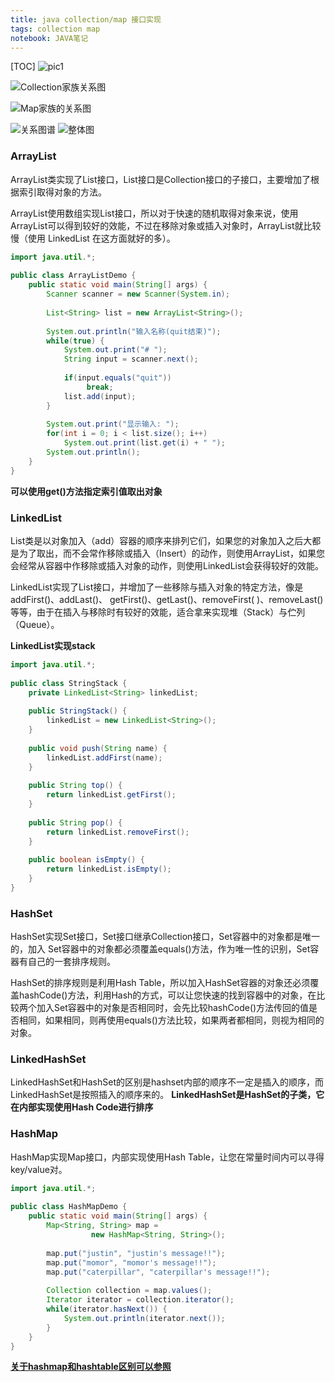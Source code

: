 ```yaml
---
title: java collection/map 接口实现
tags: collection map
notebook: JAVA笔记
---
```


[TOC]
![pic1](http://www.hollischuang.com/wp-content/uploads/2016/03/CollectionVsCollections.jpeg)

![Collection家族关系图](http://www.hollischuang.com/wp-content/uploads/2016/03/java-collection-hierarchy.jpeg)

![Map家族的关系图](http://www.hollischuang.com/wp-content/uploads/2016/03/MapClassHierarchy-600x354.jpg)

![关系图谱](http://www.hollischuang.com/wp-content/uploads/2016/03/collection-summary.png)
![整体图](http://upload-images.jianshu.io/upload_images/1594931-d1061afa6f0cbc96.png?imageMogr2/auto-orient/strip%7CimageView2/2/w/1240)

### ArrayList
ArrayList类实现了List接口，List接口是Collection接口的子接口，主要增加了根据索引取得对象的方法。

ArrayList使用数组实现List接口，所以对于快速的随机取得对象来说，使用ArrayList可以得到较好的效能，不过在移除对象或插入对象时，ArrayList就比较慢（使用 LinkedList 在这方面就好的多）。

``` java
import java.util.*;
 
public class ArrayListDemo {
    public static void main(String[] args) {
        Scanner scanner = new Scanner(System.in);
         
        List<String> list = new ArrayList<String>();
        
        System.out.println("输入名称(quit结束)"); 
        while(true) { 
            System.out.print("# "); 
            String input = scanner.next(); 
 
            if(input.equals("quit"))
                 break; 
            list.add(input); 
        }
        
        System.out.print("显示输入: "); 
        for(int i = 0; i < list.size(); i++) 
            System.out.print(list.get(i) + " "); 
        System.out.println(); 
    }
}
```
**可以使用get()方法指定索引值取出对象**

### LinkedList

List类是以对象加入（add）容器的顺序来排列它们，如果您的对象加入之后大都是为了取出，而不会常作移除或插入（Insert）的动作，则使用ArrayList，如果您会经常从容器中作移除或插入对象的动作，则使用LinkedList会获得较好的效能。

LinkedList实现了List接口，并增加了一些移除与插入对象的特定方法，像是addFirst()、addLast()、 getFirst()、getLast()、removeFirst( )、removeLast()等等，由于在插入与移除时有较好的效能，适合拿来实现堆（Stack）与伫列（Queue）。

**LinkedList实现stack**
``` java
import java.util.*;
 
public class StringStack {
    private LinkedList<String> linkedList;
    
    public StringStack() {
        linkedList = new LinkedList<String>();
    }
    
    public void push(String name) { 
        linkedList.addFirst(name);
    }
    
    public String top() {
        return linkedList.getFirst();
    }
    
    public String pop() {
        return linkedList.removeFirst();
    }
 
    public boolean isEmpty() {
        return linkedList.isEmpty();
    }
} 
```

### HashSet

HashSet实现Set接口，Set接口继承Collection接口，Set容器中的对象都是唯一的，加入 Set容器中的对象都必须覆盖equals()方法，作为唯一性的识别，Set容器有自己的一套排序规则。

HashSet的排序规则是利用Hash Table，所以加入HashSet容器的对象还必须覆盖hashCode()方法，利用Hash的方式，可以让您快速的找到容器中的对象，在比较两个加入Set容器中的对象是否相同时，会先比较hashCode()方法传回的值是否相同，如果相同，则再使用equals()方法比较，如果两者都相同，则视为相同的对象。

### LinkedHashSet

LinkedHashSet和HashSet的区别是hashset内部的顺序不一定是插入的顺序，而LinkedHashSet是按照插入的顺序来的。
**LinkedHashSet是HashSet的子类，它在内部实现使用Hash Code进行排序**

### HashMap

HashMap实现Map接口，内部实现使用Hash Table，让您在常量时间内可以寻得key/value对。

``` java
import java.util.*;
 
public class HashMapDemo {
    public static void main(String[] args) {
        Map<String, String> map = 
                  new HashMap<String, String>();
 
        map.put("justin", "justin's message!!");
        map.put("momor", "momor's message!!");
        map.put("caterpillar", "caterpillar's message!!");
        
        Collection collection = map.values();
        Iterator iterator = collection.iterator();
        while(iterator.hasNext()) {
            System.out.println(iterator.next());
        }
    }
} 
```

**[关于hashmap和hashtable区别可以参照](http://blog.csdn.net/Double2hao/article/details/53411594)**